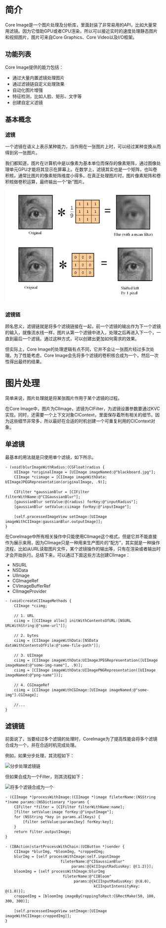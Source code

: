 # 简介

Core Image是一个图片处理及分析库，里面封装了非常易用的API，比如大量常用滤镜。因为它借助GPU或者CPU渲染，所以可以接近实时的速度处理静态图片和视频图片，图片可来自Core Graphics、Core Video以及I/O框架。

## 功能列表

Core Image提供的能力包括：
- 通过大量内置滤镜处理图片
- 通过滤镜链自定义处理效果
- 自动化图片增强
- 特征检测，比如人脸、矩形、文字等
- 创建自定义滤镜

## 基本概念
### 滤镜

一个滤镜在语义上表示某种能力，当作用在一张图片上时，可以经过某种变换从而得到另一张图片。

我们都知道，图片在计算机中是以像素为基本单位而保存的像素矩阵，通过图像处理单元GPU才能将其显示在屏幕上。在数学上，滤镜其实也是一个矩阵，也叫卷积核，通常比图片的像素矩阵维度小得多。在真正处理图片时，图片像素矩阵和卷积核做卷积运算，最终输出一个“新”图片。

![滤镜的处理过程](../images/image-filter-example.png)

### 滤镜链

顾名思义，滤镜链就是将多个滤镜链接在一起，前一个滤镜的输出作为下一个滤镜的输入，就像流水线一样，图片从第一个滤镜中进入，处理之后再进入下一个，一直到最后一个滤镜。通过这种方式，可以创建出更加如何需求的效果。

但实际上，Core Image的处理逻辑有点不同，它并不会让一张图片经过多次处理。为了性能考虑，Core Image会先将多个滤镜的卷积核合成为一个，然后一次性得出最终的结果。

# 图片处理

简单来说，图片处理就是将某张图片作用于某个滤镜的过程。

在Core Image中，图片为CIImage，滤镜为CIFilter，为滤镜设置参数要通过KVC实现。同时，还需要一个上下文对象CIContext，里面保存着所有相关的细节。因为这些细节非常多，所以最好在合适的时机创建一个可重复利用的CIContext对象。

## 单滤镜

最基本的用法就是只使用单个滤镜，如下所示。

```objc
- (void)blurImageWithRadius:(CGFloat)radius {    
    UIImage *originalImage = [UIImage imageNamed:@"blackboard.jpg"];
    CIImage *ciimage = [CIImage imageWithData: UIImageJPEGRepresentation(originalImage, .9)];
    
    CIFilter *gaussianBlur = [CIFilter filterWithName:@"CIGaussianBlur"];
    [gaussianBlur setValue:@(radius) forKey:@"inputRadius"];
    [gaussianBlur setValue:ciimage forKey:@"inputImage"];
    
    [self.processedImageView setImage:[UIImage imageWithCIImage:gaussianBlur.outputImage]];
}
```

在CoreImage中所有相关操作中只能使用CIImage这个格式，但是它并不能直接作为展示来用，因为CIImage只是一种用来生产图片的“配方”，其实就是一种操作流程，比如从URL读取图片文件，某个滤镜操作的输出等，只有在渲染或者输出时才会开始执行。总结下来，可以通过下面这些方法创建CIImage：

- NSURL
- NSData
- UIImage
- CGImageRef
- CVImageBufferRef
- CIImageProvider

```objc
- (void)createCIImageMethods {
    CIImage *ciimg;
    
    // 1. URL
    ciimg = [[CIImage alloc] initWithContentsOfURL:[NSURL URLWithString:@"some-url"]];
    
    // 2. bytes
    ciimg = [CIImage imageWithData:[NSData dataWithContentsOfFile:@"some-file-path"]];
    
    // 3. UIImage
    ciimg = [CIImage imageWithData:UIImageJPEGRepresentation([UIImage imageNamed:@"some-img-name"], .9)];
    ciimg = [CIImage imageWithData:UIImagePNGRepresentation([UIImage imageNamed:@"png-name"])];
    
    // 4. CGImageRef
    ciimg = [CIImage imageWithCGImage:[UIImage imageNamed:@"some-img"].CGImage];
    
    //...
}
```

## 滤镜链

前面说了，当要经过多个滤镜的处理时，CoreImage为了提高性能会将多个滤镜合成为一个，并在合适时机完成处理。

例如，如果分步处理，其流程如下：

![分步处理滤镜链](https://developer.apple.com/library/archive/documentation/GraphicsImaging/Conceptual/CoreImaging/art/filter_chain01_2x.png)

但如果合成为一个Filter，则其流程如下：

![将多个滤镜合成为一个](https://developer.apple.com/library/archive/documentation/GraphicsImaging/Conceptual/CoreImaging/art/filter_chain02_2x.png)

```objc
- (CIImage *)processWithImage:(CIImage *)image fileterName:(NSString *)name params:(NSDictionary *)params {
    CIFilter *filter = [CIFilter filterWithName:name];
    [filter setValue:image forKey:@"inputImage"];
    for (NSString *key in params.allKeys) {
        [filter setValue:params[key] forKey:key];
    }
    return filter.outputImage;
}

- (IBAction)startProcessWithChain:(UIButton *)sender {
    CIImage *blurImg, *bloomImg, *croppedImg;
    blurImg = [self processWithImage:self.inputImage
                         fileterName:@"CIGaussianBlur"
                              params:@{kCIInputRadiusKey: @(1.2)}];
    bloomImg = [self processWithImage:blurImg
                          fileterName:@"CIBloom"
                               params:@{kCIInputRadiusKey: @(8.0),
                                        kCIInputIntensityKey: @(1.0)}];
    croppedImg = [bloomImg imageByCroppingToRect:CGRectMake(50, 100, 300, 300)];
    
    [self.processedImageView setImage:[UIImage imageWithCIImage:croppedImg]];
}
```

